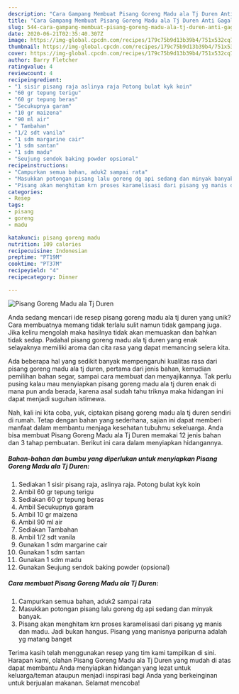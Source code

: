 ```yaml
---
description: "Cara Gampang Membuat Pisang Goreng Madu ala Tj Duren Anti Gagal"
title: "Cara Gampang Membuat Pisang Goreng Madu ala Tj Duren Anti Gagal"
slug: 544-cara-gampang-membuat-pisang-goreng-madu-ala-tj-duren-anti-gagal
date: 2020-06-21T02:35:40.307Z
image: https://img-global.cpcdn.com/recipes/179c75b9d13b39b4/751x532cq70/pisang-goreng-madu-ala-tj-duren-foto-resep-utama.jpg
thumbnail: https://img-global.cpcdn.com/recipes/179c75b9d13b39b4/751x532cq70/pisang-goreng-madu-ala-tj-duren-foto-resep-utama.jpg
cover: https://img-global.cpcdn.com/recipes/179c75b9d13b39b4/751x532cq70/pisang-goreng-madu-ala-tj-duren-foto-resep-utama.jpg
author: Barry Fletcher
ratingvalue: 4
reviewcount: 4
recipeingredient:
- "1 sisir pisang raja aslinya raja Potong bulat kyk koin"
- "60 gr tepung terigu"
- "60 gr tepung beras"
- "Secukupnya garam"
- "10 gr maizena"
- "90 ml air"
- " Tambahan"
- "1/2 sdt vanila"
- "1 sdm margarine cair"
- "1 sdm santan"
- "1 sdm madu"
- "Seujung sendok baking powder opsional"
recipeinstructions:
- "Campurkan semua bahan, aduk2 sampai rata"
- "Masukkan potongan pisang lalu goreng dg api sedang dan minyak banyak."
- "Pisang akan menghitam krn proses karamelisasi dari pisang yg manis dan madu. Jadi bukan hangus. Pisang yang manisnya paripurna adalah yg matang banget"
categories:
- Resep
tags:
- pisang
- goreng
- madu

katakunci: pisang goreng madu 
nutrition: 109 calories
recipecuisine: Indonesian
preptime: "PT19M"
cooktime: "PT37M"
recipeyield: "4"
recipecategory: Dinner

---
```



![Pisang Goreng Madu ala Tj Duren](https://img-global.cpcdn.com/recipes/179c75b9d13b39b4/751x532cq70/pisang-goreng-madu-ala-tj-duren-foto-resep-utama.jpg)

Anda sedang mencari ide resep pisang goreng madu ala tj duren yang unik? Cara membuatnya memang tidak terlalu sulit namun tidak gampang juga. Jika keliru mengolah maka hasilnya tidak akan memuaskan dan bahkan tidak sedap. Padahal pisang goreng madu ala tj duren yang enak selayaknya memiliki aroma dan cita rasa yang dapat memancing selera kita.

Ada beberapa hal yang sedikit banyak mempengaruhi kualitas rasa dari pisang goreng madu ala tj duren, pertama dari jenis bahan, kemudian pemilihan bahan segar, sampai cara membuat dan menyajikannya. Tak perlu pusing kalau mau menyiapkan pisang goreng madu ala tj duren enak di mana pun anda berada, karena asal sudah tahu triknya maka hidangan ini dapat menjadi suguhan istimewa.




Nah, kali ini kita coba, yuk, ciptakan pisang goreng madu ala tj duren sendiri di rumah. Tetap dengan bahan yang sederhana, sajian ini dapat memberi manfaat dalam membantu menjaga kesehatan tubuhmu sekeluarga. Anda bisa membuat Pisang Goreng Madu ala Tj Duren memakai 12 jenis bahan dan 3 tahap pembuatan. Berikut ini cara dalam menyiapkan hidangannya.

<!--inarticleads1-->

##### Bahan-bahan dan bumbu yang diperlukan untuk menyiapkan Pisang Goreng Madu ala Tj Duren:

1. Sediakan 1 sisir pisang raja, aslinya raja. Potong bulat kyk koin
1. Ambil 60 gr tepung terigu
1. Sediakan 60 gr tepung beras
1. Ambil Secukupnya garam
1. Ambil 10 gr maizena
1. Ambil 90 ml air
1. Sediakan  Tambahan
1. Ambil 1/2 sdt vanila
1. Gunakan 1 sdm margarine cair
1. Gunakan 1 sdm santan
1. Gunakan 1 sdm madu
1. Gunakan Seujung sendok baking powder (opsional)




<!--inarticleads2-->

##### Cara membuat Pisang Goreng Madu ala Tj Duren:

1. Campurkan semua bahan, aduk2 sampai rata
1. Masukkan potongan pisang lalu goreng dg api sedang dan minyak banyak.
1. Pisang akan menghitam krn proses karamelisasi dari pisang yg manis dan madu. Jadi bukan hangus. Pisang yang manisnya paripurna adalah yg matang banget




Terima kasih telah menggunakan resep yang tim kami tampilkan di sini. Harapan kami, olahan Pisang Goreng Madu ala Tj Duren yang mudah di atas dapat membantu Anda menyiapkan hidangan yang lezat untuk keluarga/teman ataupun menjadi inspirasi bagi Anda yang berkeinginan untuk berjualan makanan. Selamat mencoba!
